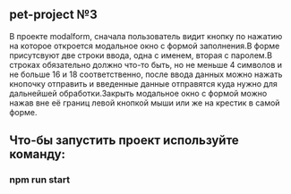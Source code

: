## pet-project №3
В проекте modalform, сначала пользователь видит кнопку по нажатию на которое откроется модальное окно с формой заполнения.В форме присутсвуют две строки ввода, одна с именем, вторая с паролем.В строках обязательно должно что-то быть, но не меньше 4 символов и не больше 16 и 18 соответственно, после ввода данных можно нажать кнопочку отправить и введенные данные отправятся куда нужно для дальнейшей обработки.Закрыть модальное окно с формой можно нажав вне её границ левой кнопкой мыши или же на крестик в самой форме.
## Что-бы запустить проект используйте команду:
### npm run start

